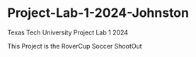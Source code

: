# Project-Lab-1-2024-Johnston
Texas Tech University Project Lab 1 2024

This Project is the RoverCup Soccer ShootOut

